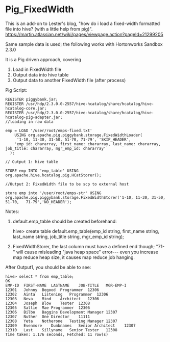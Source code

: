 # Pig_FixedWidth

This is an add-on to Lester's blog, "how do i load a fixed-width formatted file into hive? (with a little help from pig)".
https://martin.atlassian.net/wiki/pages/viewpage.action?pageId=21299205

Same sample data is used; the following works with Hortonworks Sandbox 2.3.0

It is a Pig driven approach, covering 
   1. Load in FixedWidth file
   2. Output data into hive table
   3. Output data to another FixedWidth file (after process)

Pig Script:

    REGISTER piggybank.jar;
    REGISTER /usr/hdp/2.3.0.0-2557/hive-hcatalog/share/hcatalog/hive-hcatalog-core.jar;
    REGISTER /usr/hdp/2.3.0.0-2557/hive-hcatalog/share/hcatalog/hive-hcatalog-pig-adapter.jar;
    //loading in raw data
    
    emp = LOAD '/user/root/emps-fixed.txt'
        USING org.apache.pig.piggybank.storage.FixedWidthLoader(
         '1-10, 11-30, 31-50, 51-70, 71-79', 'SKIP_HEADER',
        'emp_id: chararray, first_name: chararray, last_name: chararray, job_title: chararray, mgr_emp_id: chararray'
      );
      
    // Output 1: hive table
    
    STORE emp INTO 'emp_table' USING org.apache.hive.hcatalog.pig.HCatStorer();
    
    //Output 2: FixedWidth file to be scp to external host
    
    store emp into '/user/root/emps-str' USING org.apache.pig.piggybank.storage.FixedWidthStorer('1-10, 11-30, 31-50, 51-70,   71-79','NO_HEADER');

Notes:

1. default.emp_table should be created beforehand:
    
    hive> create table default.emp_table(emp_id string, first_name string, last_name string, job_title string, mgr_emp_id string);
    
2. FixedWidthStorer, the last column must have a defined end though; "71-" will cause misleading "java heap space" error--- even you increase map reduce heap size, it causes map reduce job hanging.

After Output1, you should be able to see:

    hive> select * from emp_table;
    OK
    EMP-ID	FIRST-NAME	LASTNAME	JOB-TITLE	MGR-EMP-I
    12301	Johnny	Begood	Programmer	12306
    12302	Ainta	Listening	Programmer	12306
    12303	Neva	Mind	Architect	12306
    12304	Joseph	Blow	Tester	12308
    12305	Sallie	Mae	Programmer	12306
    12306	Bilbo	Baggins	Development Manager	12307
    12307	Nuther	One	Director	11111
    12308	Yeta	Notherone	Testing Manager	12307
    12309	Evenmore	Dumbnames	Senior Architect	12307
    12310	Last	Sillyname	Senior Tester	12308
    Time taken: 1.176 seconds, Fetched: 11 row(s)
    
